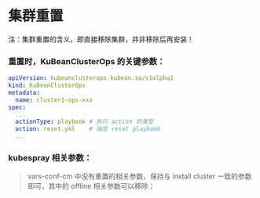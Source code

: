 # 集群重置

注：集群重置的含义，即直接移除集群，并非移除后再安装！

### 重置时，KuBeanClusterOps 的关键参数：
```yaml
apiVersion: kubeanclusterops.kubean.io/v1alpha1
kind: KuBeanClusterOps
metadata:
  name: cluster1-ops-xxx
spec:
  ...
  actionType: playbook # 执行 action 的类型
  action: reset.yml    # 指定 reset playbook
  ...
```

### kubespray 相关参数：

> vars-conf-cm 中没有重置的相关参数，保持与 install cluster 一致的参数即可，其中的 offline 相关参数可以移除；
